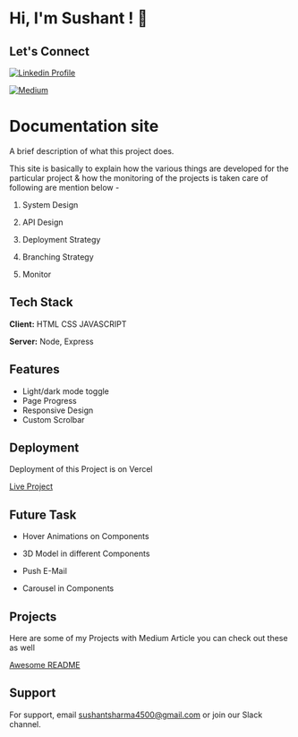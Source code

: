 
# Hi, I'm Sushant ! 👋


## Let's Connect 

[![Linkedin Profile](https://img.shields.io/badge/LinkedIn-0077B5?style=for-the-badge&logo=linkedin&logoColor=white)](https://www.linkedin.com/in/sushant-sharma-42b838185/)   

[![Medium ](https://img.shields.io/badge/Medium-12100E?style=for-the-badge&logo=medium&logoColor=white)](https://medium.com/@sushantsharma4500)  









# Documentation site

A brief description of what this project does.

This site is basically to explain how the various things are developed for the particular project & how the monitoring of the projects is taken care of following are mention below - 



1.  System Design 

2.  API Design 

3. Deployment Strategy

4. Branching Strategy

5. Monitor 


## Tech Stack

**Client:** HTML CSS JAVASCRIPT

**Server:** Node, Express


## Features

- Light/dark mode toggle
- Page Progress
- Responsive Design
- Custom Scrolbar


## Deployment

Deployment of this Project is on Vercel 

[Live Project](https://documentation-green.vercel.app/)


## Future Task 

- Hover Animations on Components

- 3D Model in different Components 

- Push E-Mail

- Carousel in Components


## Projects

Here are some of my Projects with Medium Article you can check out these as well 

[Awesome README](https://github.com/matiassingers/awesome-readme)


## Support

For support, email sushantsharma4500@gmail.com or join our Slack channel.

